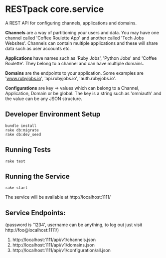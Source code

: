 # RESTpack core.service

A REST API for configuring channels, applications and domains.

**Channels** are a way of partitioning your users and data. You may have one channel called 'Coffee Roulette App' and another called 'Tech Jobs Websites'. Channels can contain multiple applications and these will share data such as user accounts etc.

**Applications** have names such as 'Ruby Jobs', 'Python Jobs' and 'Coffee Roulette'. They belong to a channel and can have multiple domains.

**Domains** are the endpoints to your application. Some examples are 'www.rubyjobs.io', 'api.rubyjobs.io', 'auth.rubyjobs.io'.

**Configurations** are key => values which can belong to a Channel, Application, Domain or be global. The key is a string such as 'omniauth' and the value can be any JSON structure.

## Developer Environment Setup

```
bundle install
rake db:migrate
rake db:dev_seed
```

## Running Tests

```
rake test
```

## Running the Service

```
rake start
```
The service will be available at http://localhost:1111/

## Service Endpoints:

(password is '1234', username can be anything, to log out just visit http://foo@localhost:1111/)

1. http://localhost:1111/api/v1/channels.json
2. http://localhost:1111/api/v1/domains.json
3. http://localhost:1111/api/v1/configuration/all.json
